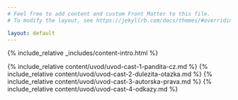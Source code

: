 ```yaml
---
# Feel free to add content and custom Front Matter to this file.
# To modify the layout, see https://jekyllrb.com/docs/themes/#overriding-theme-defaults

layout: default
---
```


{% include_relative _includes/content-intro.html %}

{% include_relative content/uvod/uvod-cast-1-pandita-cz.md %}
{% include_relative content/uvod/uvod-cast-2-dulezita-otazka.md %}
{% include_relative content/uvod/uvod-cast-3-autorska-prava.md %}
{% include_relative content/uvod/uvod-cast-4-odkazy.md %}
